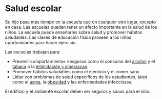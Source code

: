 Salud escolar
=============


Su hijo pasa más tiempo en la escuela que en cualquier otro lugar, excepto en casa. Las escuelas pueden tener un efecto importante en la salud de los niños. La escuela puede enseñarles sobre salud y promover hábitos saludables. Las clases de educación física proveen a los niños oportunidades para hacer ejercicio. 


Las escuelas trabajan para:


* Prevenir comportamientos riesgosos como el consumo del [alcohol](https://medlineplus.gov/spanish/underagedrinking.html) y el [tabaco](https://medlineplus.gov/spanish/smokingandyouth.html) o la [intimidación y ciberacoso](https://medlineplus.gov/spanish/bullyingandcyberbullying.html)
* Promover hábitos saludables como el ejercicio y el comer sano
* Lidiar con problemas de salud específicos de los estudiantes, tales como el [asma](https://medlineplus.gov/spanish/asthmainchildren.html), la [obesidad](https://medlineplus.gov/spanish/obesityinchildren.html) y las enfermedades infecciosas.


El edificio y el ambiente escolar deben ser seguros y sanos para el niño.

